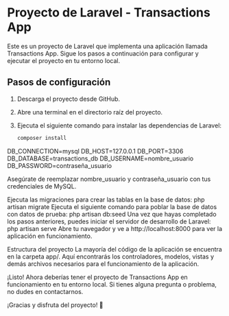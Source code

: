 # Proyecto de Laravel - Transactions App

Este es un proyecto de Laravel que implementa una aplicación llamada Transactions App. Sigue los pasos a continuación para configurar y ejecutar el proyecto en tu entorno local.

## Pasos de configuración

1. Descarga el proyecto desde GitHub.

2. Abre una terminal en el directorio raíz del proyecto.

3. Ejecuta el siguiente comando para instalar las dependencias de Laravel:

   ```bash
   composer install

DB_CONNECTION=mysql
DB_HOST=127.0.0.1
DB_PORT=3306
DB_DATABASE=transactions_db
DB_USERNAME=nombre_usuario
DB_PASSWORD=contraseña_usuario

Asegúrate de reemplazar nombre_usuario y contraseña_usuario con tus credenciales de MySQL.

Ejecuta las migraciones para crear las tablas en la base de datos:
php artisan migrate
Ejecuta el siguiente comando para poblar la base de datos con datos de prueba:
php artisan db:seed
Una vez que hayas completado los pasos anteriores, puedes iniciar el servidor de desarrollo de Laravel:
php artisan serve
Abre tu navegador y ve a http://localhost:8000 para ver la aplicación en funcionamiento.

Estructura del proyecto
La mayoría del código de la aplicación se encuentra en la carpeta app/. Aquí encontrarás los controladores, modelos, vistas y demás archivos necesarios para el funcionamiento de la aplicación.

¡Listo! Ahora deberías tener el proyecto de Transactions App en funcionamiento en tu entorno local. Si tienes alguna pregunta o problema, no dudes en contactarnos.

¡Gracias y disfruta del proyecto! 🚀
